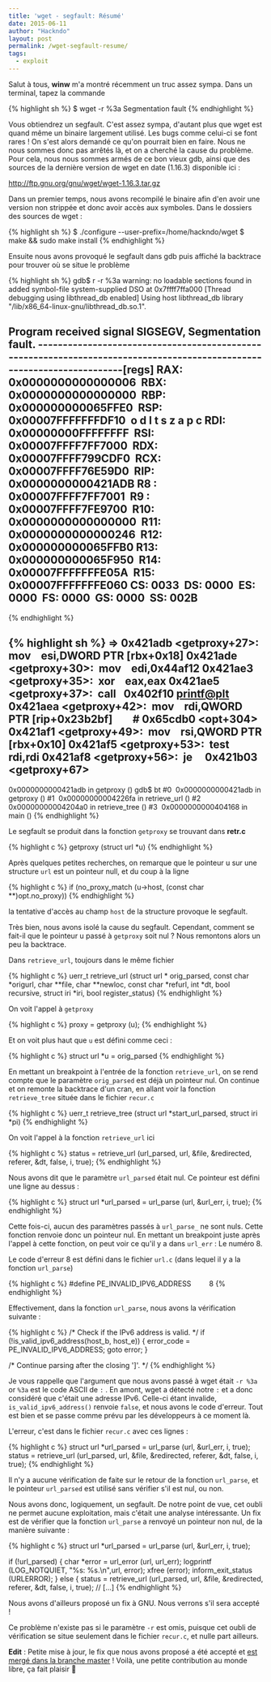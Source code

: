 ```yaml
---
title: 'wget - segfault: Résumé'
date: 2015-06-11
author: "Hackndo"
layout: post
permalink: /wget-segfault-resume/
tags:
  - exploit
---
```

Salut à tous, **winw** m'a montré récemment un truc assez sympa. Dans un terminal, tapez la commande

{% highlight sh %}
$ wget -r %3a
Segmentation fault
{% endhighlight %}

Vous obtiendrez un segfault. C'est assez sympa, d'autant plus que wget est quand même un binaire largement utilisé. Les bugs comme celui-ci se font rares ! On s'est alors demandé ce qu'on pourrait bien en faire. Nous ne nous sommes donc pas arrêtés là, et on a cherché la cause du problème. Pour cela, nous nous sommes armés de ce bon vieux gdb, ainsi que des sources de la dernière version de wget en date (1.16.3) disponible ici :

<http://ftp.gnu.org/gnu/wget/wget-1.16.3.tar.gz>

Dans un premier temps, nous avons recompilé le binaire afin d'en avoir une version non strippée et donc avoir accès aux symboles. Dans le dossiers des sources de wget :

{% highlight sh %}
$ ./configure --user-prefix=/home/hackndo/wget
$ make && sudo make install
{% endhighlight %}

Ensuite nous avons provoqué le segfault dans gdb puis affiché la backtrace pour trouver où se situe le problème

{% highlight sh %}
gdb$ r -r %3a
warning: no loadable sections found in added symbol-file system-supplied DSO at 0x7ffff7ffa000
[Thread debugging using libthread_db enabled]
Using host libthread_db library "/lib/x86_64-linux-gnu/libthread_db.so.1".

Program received signal SIGSEGV, Segmentation fault.
-----------------------------------------------------------------------------------------------------------------------[regs]
RAX: 0x0000000000000006  RBX: 0x0000000000000000  RBP: 0x000000000065FFE0  RSP: 0x00007FFFFFFFDF10  o d I t s z a p c
RDI: 0x00000000FFFFFFFF  RSI: 0x00007FFFF7FF7000  RDX: 0x00007FFFF799CDF0  RCX: 0x00007FFFF76E59D0  RIP: 0x0000000000421ADB
R8 : 0x00007FFFF7FF7001  R9 : 0x00007FFFF7FE9700  R10: 0x0000000000000000  R11: 0x0000000000000246  R12: 0x000000000065FFB0
R13: 0x000000000065F950  R14: 0x00007FFFFFFFE05A  R15: 0x00007FFFFFFFE060
CS: 0033  DS: 0000  ES: 0000  FS: 0000  GS: 0000  SS: 002B
-----------------------------------------------------------------------------------------------------------------------
{% endhighlight %}

{% highlight sh %}
=> 0x421adb <getproxy+27>:  mov    esi,DWORD PTR [rbx+0x18]
   0x421ade <getproxy+30>:  mov    edi,0x44af12
   0x421ae3 <getproxy+35>:  xor    eax,eax
   0x421ae5 <getproxy+37>:  call   0x402f10 <printf@plt>
   0x421aea <getproxy+42>:  mov    rdi,QWORD PTR [rip+0x23b2bf]        # 0x65cdb0 <opt+304>
   0x421af1 <getproxy+49>:  mov    rsi,QWORD PTR [rbx+0x10]
   0x421af5 <getproxy+53>:  test   rdi,rdi
   0x421af8 <getproxy+56>:  je     0x421b03 <getproxy+67>
-----------------------------------------------------------------------------------------------------------------------------
0x0000000000421adb in getproxy ()
gdb$ bt
#0  0x0000000000421adb in getproxy ()
#1  0x00000000004226fa in retrieve_url ()
#2  0x00000000004204a0 in retrieve_tree ()
#3  0x0000000000404168 in main ()
{% endhighlight %}


Le segfault se produit dans la fonction `getproxy` se trouvant dans **retr.c**

{% highlight c %}
getproxy (struct url *u)
{% endhighlight %}

Après quelques petites recherches, on remarque que le pointeur u sur une structure `url` est un pointeur null, et du coup à la ligne

{% highlight c %}
if (no_proxy_match (u->host, (const char **)opt.no_proxy))
{% endhighlight %}

la tentative d'accès au champ `host` de la structure provoque le segfault.

Très bien, nous avons isolé la cause du segfault. Cependant, comment se fait-il que le pointeur u passé à `getproxy` soit nul ? Nous remontons alors un peu la backtrace.
  
Dans `retrieve_url`, toujours dans le même fichier

{% highlight c %}
uerr_t retrieve_url (struct url * orig_parsed, const char *origurl, char **file,
char **newloc, const char *refurl, int *dt, bool recursive,
struct iri *iri, bool register_status)
{% endhighlight %}

On voit l'appel à `getproxy`

{% highlight c %}
proxy = getproxy (u);
{% endhighlight %}

Et on voit plus haut que `u` est défini comme ceci :

{% highlight c %}
struct url *u = orig_parsed
{% endhighlight %}

En mettant un breakpoint à l'entrée de la fonction `retrieve_url`, on se rend compte que le paramètre `orig_parsed` est déjà un pointeur nul. On continue et on remonte la backtrace d'un cran, en allant voir la fonction `retrieve_tree` située dans le fichier `recur.c`

{% highlight c %}
uerr_t retrieve_tree (struct url *start_url_parsed, struct iri *pi)
{% endhighlight %}

On voit l'appel à la fonction `retrieve_url` ici

{% highlight c %}
status = retrieve_url (url_parsed, url, &file, &redirected, referer,
&dt, false, i, true);
{% endhighlight %}

Nous avons dit que le paramètre `url_parsed` était nul. Ce pointeur est défini une ligne au dessus :

{% highlight c %}
struct url *url_parsed = url_parse (url, &url_err, i, true);
{% endhighlight %}

Cette fois-ci, aucun des paramètres passés à `url_parse_` ne sont nuls. Cette fonction renvoie donc un pointeur nul. En mettant un breakpoint juste après l'appel à cette fonction, on peut voir ce qu'il y a dans `url_err` : Le numéro 8.
  
Le code d'erreur 8 est défini dans le fichier `url.c` (dans lequel il y a la fonction `url_parse`)

{% highlight c %}
#define PE_INVALID_IPV6_ADDRESS         8
{% endhighlight %}

Effectivement, dans la fonction `url_parse`, nous avons la vérification suivante :

{% highlight c %}
/* Check if the IPv6 address is valid. */
if (!is_valid_ipv6_address(host_b, host_e))
{
    error_code = PE_INVALID_IPV6_ADDRESS;
    goto error;
}

/* Continue parsing after the closing ']'. */
{% endhighlight %}

Je vous rappelle que l'argument que nous avons passé à wget était `-r %3a` or `%3a` est le code ASCII de `:` . En amont, wget a détecté notre `:` et a donc considéré que c'était une adresse IPv6. Celle-ci étant invalide, `is_valid_ipv6_address()` renvoie `false`, et nous avons le code d'erreur. Tout est bien et se passe comme prévu par les développeurs à ce moment là.

L'erreur, c'est dans le fichier `recur.c` avec ces lignes :

{% highlight c %}
struct url *url_parsed = url_parse (url, &url_err, i, true);
status = retrieve_url (url_parsed, url, &file, &redirected, referer,
&dt, false, i, true);
{% endhighlight %}

Il n'y a aucune vérification de faite sur le retour de la fonction `url_parse`, et le pointeur `url_parsed` est utilisé sans vérifier s'il est nul, ou non.
  
Nous avons donc, logiquement, un segfault. De notre point de vue, cet oubli ne permet aucune exploitation, mais c'était une analyse intéressante. Un fix est de vérifier que la fonction `url_parse` a renvoyé un pointeur non nul, de la manière suivante :

{% highlight c %}
struct url *url_parsed = url_parse (url, &url_err, i, true);

if (!url_parsed)
{
    char *error = url_error (url, url_err);
    logprintf (LOG_NOTQUIET, "%s: %s.\n",url, error);
    xfree (error);
    inform_exit_status (URLERROR);
}
else
{
    status = retrieve_url (url_parsed, url, &file, &redirected, referer,
    &dt, false, i, true);
    // [...]
{% endhighlight %}

Nous avons d'ailleurs proposé un fix à GNU. Nous verrons s'il sera accepté !

Ce problème n'existe pas si le paramètre `-r` est omis, puisque cet oubli de vérification se situe seulement dans le fichier `recur.c`, et nulle part ailleurs.

**Edit** : Petite mise à jour, le fix que nous avons proposé a été accepté et [est mergé dans la branche master](https://savannah.gnu.org/bugs/?45289#comment5) ! Voilà, une petite contribution au monde libre, ça fait plaisir 🙂